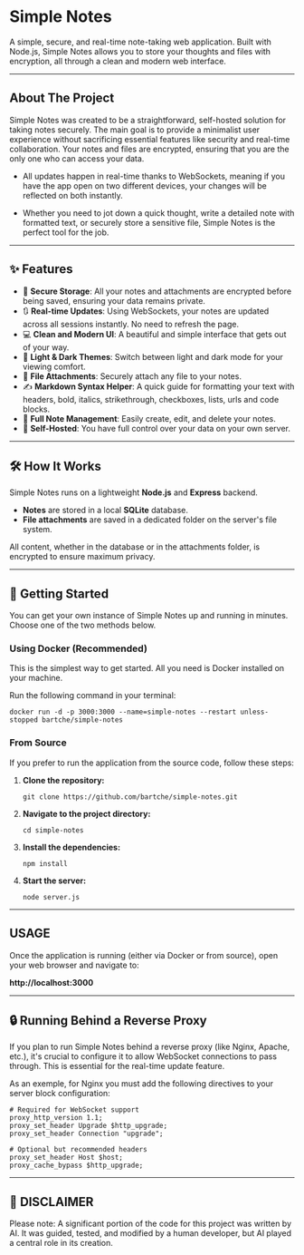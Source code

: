 # Simple Notes

A simple, secure, and real-time note-taking web application. Built with Node.js, Simple Notes allows you to store your thoughts and files with encryption, all through a clean and modern web interface.

-----

## About The Project

Simple Notes was created to be a straightforward, self-hosted solution for taking notes securely. The main goal is to provide a minimalist user experience without sacrificing essential features like security and real-time collaboration. Your notes and files are encrypted, ensuring that you are the only one who can access your data.

* All updates happen in real-time thanks to WebSockets, meaning if you have the app open on two different devices, your changes will be reflected on both instantly.

* Whether you need to jot down a quick thought, write a detailed note with formatted text, or securely store a sensitive file, Simple Notes is the perfect tool for the job.

-----

## ✨ Features

  * 🔐 **Secure Storage**: All your notes and attachments are encrypted before being saved, ensuring your data remains private.
  * 🔃 **Real-time Updates**: Using WebSockets, your notes are updated across all sessions instantly. No need to refresh the page.
  * 💻 **Clean and Modern UI**: A beautiful and simple interface that gets out of your way.
  * 🎨 **Light & Dark Themes**: Switch between light and dark mode for your viewing comfort.
  * 📎 **File Attachments**: Securely attach any file to your notes.
  * ✍️ **Markdown Syntax Helper**: A quick guide for formatting your text with headers, bold, italics, strikethrough, checkboxes, lists, urls and code blocks.
  * 📝 **Full Note Management**: Easily create, edit, and delete your notes.
  * 🚀 **Self-Hosted**: You have full control over your data on your own server.

-----

## 🛠️ How It Works

Simple Notes runs on a lightweight **Node.js** and **Express** backend.

  * **Notes** are stored in a local **SQLite** database.
  * **File attachments** are saved in a dedicated folder on the server's file system.

All content, whether in the database or in the attachments folder, is encrypted to ensure maximum privacy.

-----

## 🚀 Getting Started

You can get your own instance of Simple Notes up and running in minutes. Choose one of the two methods below.

### Using Docker (Recommended)

This is the simplest way to get started. All you need is Docker installed on your machine.

Run the following command in your terminal:

```
docker run -d -p 3000:3000 --name=simple-notes --restart unless-stopped bartche/simple-notes
```

### From Source

If you prefer to run the application from the source code, follow these steps:

1.  **Clone the repository:**

    ```
    git clone https://github.com/bartche/simple-notes.git
    ```

2.  **Navigate to the project directory:**

    ```
    cd simple-notes
    ```

3.  **Install the dependencies:**

    ```
    npm install
    ```

4.  **Start the server:**

    ```
    node server.js
    ```

-----

## USAGE

Once the application is running (either via Docker or from source), open your web browser and navigate to:

**http://localhost:3000**

-----

## 🔒 Running Behind a Reverse Proxy

If you plan to run Simple Notes behind a reverse proxy (like Nginx, Apache, etc.), it's crucial to configure it to allow WebSocket connections to pass through. This is essential for the real-time update feature.

As an exemple, for Nginx you must add the following directives to your server block configuration:

    # Required for WebSocket support
    proxy_http_version 1.1;
    proxy_set_header Upgrade $http_upgrade;
    proxy_set_header Connection "upgrade";
    
    # Optional but recommended headers
    proxy_set_header Host $host;
    proxy_cache_bypass $http_upgrade;

-----
    
## 🤖 DISCLAIMER

Please note: A significant portion of the code for this project was written by AI. It was guided, tested, and modified by a human developer, but AI played a central role in its creation.
